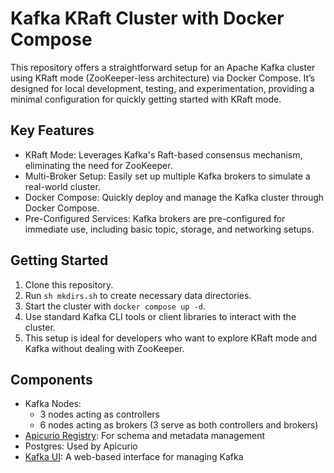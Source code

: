 # Kafka KRaft Cluster with Docker Compose

This repository offers a straightforward setup for an Apache Kafka cluster using KRaft mode (ZooKeeper-less architecture) via Docker Compose. It’s designed for local development, testing, and experimentation, providing a minimal configuration for quickly getting started with KRaft mode.

## Key Features

- KRaft Mode: Leverages Kafka's Raft-based consensus mechanism, eliminating the need for ZooKeeper.
- Multi-Broker Setup: Easily set up multiple Kafka brokers to simulate a real-world cluster.
- Docker Compose: Quickly deploy and manage the Kafka cluster through Docker Compose.
- Pre-Configured Services: Kafka brokers are pre-configured for immediate use, including basic topic, storage, and networking setups.

## Getting Started

1. Clone this repository.
1. Run `sh mkdirs.sh` to create necessary data directories.
1. Start the cluster with `docker compose up -d`.
1. Use standard Kafka CLI tools or client libraries to interact with the cluster.
1. This setup is ideal for developers who want to explore KRaft mode and Kafka without dealing with ZooKeeper.

## Components

- Kafka Nodes:
  - 3 nodes acting as controllers
  - 6 nodes acting as brokers (3 serve as both controllers and brokers)
- [Apicurio Registry](https://www.apicur.io/registry/): For schema and metadata management
- Postgres: Used by Apicurio
- [Kafka UI](https://github.com/provectus/kafka-ui): A web-based interface for managing Kafka
